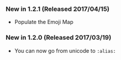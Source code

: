 ### New in 1.2.1 (Released 2017/04/15)
- Populate the Emoji Map

### New in 1.2.0 (Released 2017/03/19)
- You can now go from unicode to `:alias:`